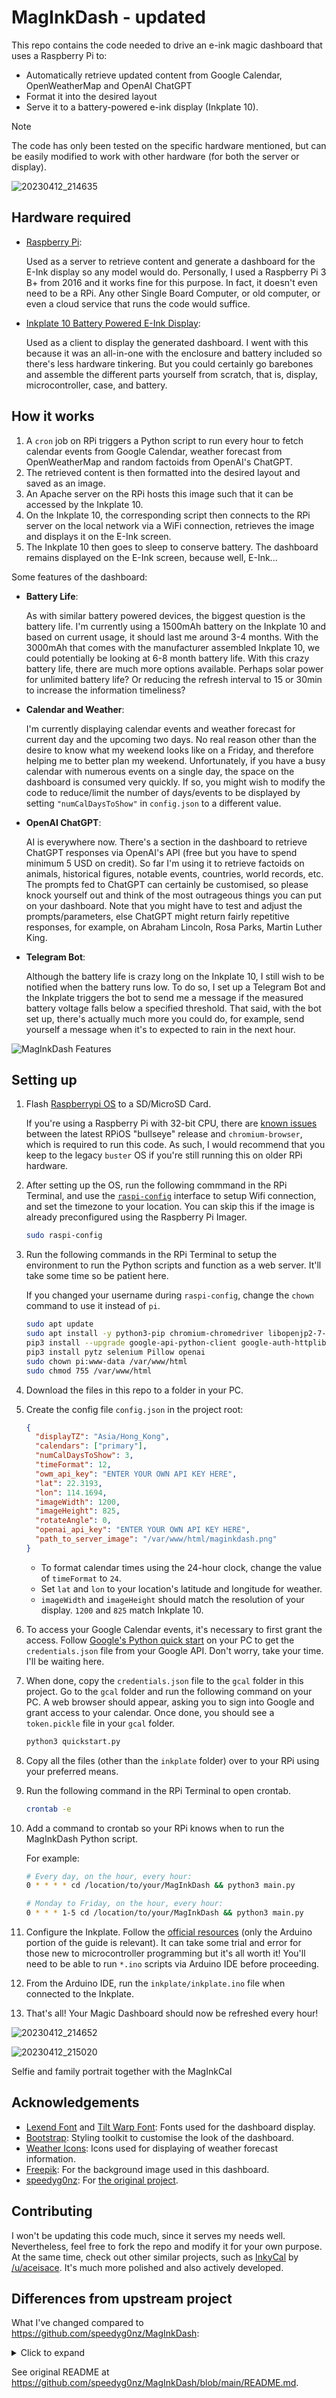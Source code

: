 # MagInkDash - updated

This repo contains the code needed to drive an e-ink magic dashboard that uses a Raspberry Pi to:

- Automatically retrieve updated content from Google Calendar, OpenWeatherMap and OpenAI ChatGPT
- Format it into the desired layout
- Serve it to a battery-powered e-ink display (Inkplate 10).

> [!NOTE]
> The code has only been tested on the specific hardware mentioned, but can be easily modified to work with other hardware (for both the server or display).

![20230412_214635](https://user-images.githubusercontent.com/5581989/231482915-154db674-9301-465d-8352-d2c4400093eb.JPG)

## Hardware required

- [Raspberry Pi](https://www.raspberrypi.org/):

  Used as a server to retrieve content and generate a dashboard for the E-Ink display so any model would do.
  Personally, I used a Raspberry Pi 3 B+ from 2016 and it works fine for this purpose.
  In fact, it doesn't even need to be a RPi.
  Any other Single Board Computer, or old computer, or even a cloud service that runs the code would suffice.
- [Inkplate 10 Battery Powered E-Ink Display](https://soldered.com/product/soldered-inkplate-10-9-7-e-paper-board-with-enclosure-copy/):

   Used as a client to display the generated dashboard.
   I went with this because it was an all-in-one with the enclosure and battery included so there's less hardware tinkering.
   But you could certainly go barebones and assemble the different parts yourself from scratch, that is, display, microcontroller, case, and battery.

## How it works

1. A `cron` job on RPi triggers a Python script to run every hour to fetch calendar events from Google Calendar, weather forecast from OpenWeatherMap and random factoids from OpenAI's ChatGPT.
1. The retrieved content is then formatted into the desired layout and saved as an image.
1. An Apache server on the RPi hosts this image such that it can be accessed by the Inkplate 10.
1. On the Inkplate 10, the corresponding script then connects to the RPi server on the local network
   via a WiFi connection, retrieves the image and displays it on the E-Ink screen.
1. The Inkplate 10 then goes to sleep to conserve battery. The dashboard remains displayed on the E-Ink screen, because well, E-Ink...

Some features of the dashboard:

- **Battery Life**:

  As with similar battery powered devices, the biggest question is the battery life. I'm currently using a 1500mAh battery on the Inkplate 10 and based on current usage, it should last me around 3-4 months. With the 3000mAh that comes with the manufacturer assembled Inkplate 10, we could potentially be looking at 6-8 month battery life. With this crazy battery life, there are much more options available. Perhaps solar power for unlimited battery life? Or reducing the refresh interval to 15 or 30min to increase the information timeliness?
- **Calendar and Weather**:

  I'm currently displaying calendar events and weather forecast for current day and the upcoming two days.
  No real reason other than the desire to know what my weekend looks like on a Friday, and therefore helping me to better plan my weekend.
  Unfortunately, if you have a busy calendar with numerous events on a single day, the space on the dashboard is consumed very quickly.
  If so, you might wish to modify the code to reduce/limit the number of days/events to be displayed by setting `"numCalDaysToShow"` in `config.json` to a different value.
- **OpenAI ChatGPT**:

  AI is everywhere now.
  There's a section in the dashboard to retrieve ChatGPT responses via OpenAI's API (free but you have to spend minimum 5 USD on credit).
  So far I'm using it to retrieve factoids on animals, historical figures, notable events, countries, world records, etc.
  The prompts fed to ChatGPT can certainly be customised, so please knock yourself out and think of the most outrageous things you can put on your dashboard.
  Note that you might have to test and adjust the prompts/parameters, else ChatGPT might return fairly repetitive responses, for example, on Abraham Lincoln, Rosa Parks, Martin Luther King.
- **Telegram Bot**:

  Although the battery life is crazy long on the Inkplate 10, I still wish to be notified when the battery runs low.
  To do so, I set up a Telegram Bot and the Inkplate triggers the bot to send me a message if the measured battery voltage falls below a specified threshold.
  That said, with the bot set up, there's actually much more you could do, for example, send yourself a message when it's to expected to rain in the next hour.

![MagInkDash Features](https://user-images.githubusercontent.com/5581989/231484018-6ff6a883-3226-42c7-a387-fcef7ee9d49c.png)

## Setting up

1. Flash [Raspberrypi OS](https://www.raspberrypi.org/software/operating-systems/) to a SD/MicroSD Card.

   If you're using a Raspberry Pi with 32-bit CPU, there are [known issues](https://forums.raspberrypi.com/viewtopic.php?t=323478) between the latest RPiOS "bullseye" release and `chromium-browser`, which is required to run this code. As such, I would recommend that you keep to the legacy `buster` OS if you're still running this on older RPi hardware.

1. After setting up the OS, run the following commmand in the RPi Terminal, and use the [`raspi-config`](https://www.raspberrypi.org/documentation/computers/configuration.html) interface to setup Wifi connection, and set the timezone to your location.
   You can skip this if the image is already preconfigured using the Raspberry Pi Imager.

   ```bash
   sudo raspi-config
   ```

1. Run the following commands in the RPi Terminal to setup the environment to run the Python scripts and function as a web server.
   It'll take some time so be patient here.

   If you changed your username during `raspi-config`, change the `chown` command to use it instead of `pi`.

   ```bash
   sudo apt update
   sudo apt install -y python3-pip chromium-chromedriver libopenjp2-7-dev apache2
   pip3 install --upgrade google-api-python-client google-auth-httplib2 google-auth-oauthlib
   pip3 install pytz selenium Pillow openai
   sudo chown pi:www-data /var/www/html
   sudo chmod 755 /var/www/html
   ```

1. Download the files in this repo to a folder in your PC.

1. Create the config file `config.json` in the project root:

   ```json
   {
     "displayTZ": "Asia/Hong_Kong",
     "calendars": ["primary"],
     "numCalDaysToShow": 3,
     "timeFormat": 12,
     "owm_api_key": "ENTER YOUR OWN API KEY HERE",
     "lat": 22.3193,
     "lon": 114.1694,
     "imageWidth": 1200,
     "imageHeight": 825,
     "rotateAngle": 0,
     "openai_api_key": "ENTER YOUR OWN API KEY HERE",
     "path_to_server_image": "/var/www/html/maginkdash.png"
   }
   ```

   - To format calendar times using the 24-hour clock, change the value of `timeFormat` to `24`.
   - Set `lat` and `lon` to your location's latitude and longitude for weather.
   - `imageWidth` and `imageHeight` should match the resolution of your display.
     `1200` and `825` match Inkplate 10.

1. To access your Google Calendar events, it's necessary to first grant the access.
   Follow [Google's Python quick start](https://developers.google.com/calendar/api/quickstart/python) on your PC to get the `credentials.json` file from your Google API.
   Don't worry, take your time.
   I'll be waiting here.

1. When done, copy the `credentials.json` file to the `gcal` folder in this project.
   Go to the `gcal` folder and run the following command on your PC.
   A web browser should appear, asking you to sign into Google and grant access to your calendar.
   Once done, you should see a `token.pickle` file in your `gcal` folder.

   ```bash
   python3 quickstart.py
   ```

1. Copy all the files (other than the `inkplate` folder) over to your RPi using your preferred means.

1. Run the following command in the RPi Terminal to open crontab.

   ```bash
   crontab -e
   ```

1. Add a command to crontab so your RPi knows when to run the MagInkDash Python script.

   For example:

   ```bash
   # Every day, on the hour, every hour:
   0 * * * * cd /location/to/your/MagInkDash && python3 main.py
   ```

   ```bash
   # Monday to Friday, on the hour, every hour:
   0 * * * 1-5 cd /location/to/your/MagInkDash && python3 main.py
   ```

1. Configure the Inkplate.
   Follow the [official resources](https://inkplate.readthedocs.io/en/latest/get-started.html) (only the Arduino portion of the guide is relevant).
   It can take some trial and error for those new to microcontroller programming but it's all worth it!
   You'll need to be able to run `*.ino` scripts via Arduino IDE before proceeding.
1. From the Arduino IDE, run the `inkplate/inkplate.ino` file when connected to the Inkplate.

1. That's all! Your Magic Dashboard should now be refreshed every hour!

![20230412_214652](https://user-images.githubusercontent.com/5581989/231485348-35d7e0df-034e-49aa-8500-223b2b3bdcc0.JPG)

![20230412_215020](https://user-images.githubusercontent.com/5581989/231484068-aa6ce877-1e0a-49fe-b47e-7c024752f42c.JPG)

Selfie and family portrait together with the MagInkCal

## Acknowledgements

- [Lexend Font](https://fonts.google.com/specimen/Lexend) and [Tilt Warp Font](https://fonts.google.com/specimen/Tilt+Warp): Fonts used for the dashboard display.
- [Bootstrap](https://getbootstrap.com/): Styling toolkit to customise the look of the dashboard.
- [Weather Icons](https://erikflowers.github.io/weather-icons/): Icons used for displaying of weather forecast information.
- [Freepik](https://www.freepik.com/): For the background image used in this dashboard.
- [speedyg0nz](https://github.com/speedyg0nz): For [the original project](https://github.com/speedyg0nz/MagInkDash).

## Contributing

I won't be updating this code much, since it serves my needs well.
Nevertheless, feel free to fork the repo and modify it for your own purpose.
At the same time, check out other similar projects, such as [InkyCal](https://github.com/aceisace/Inkycal) by [/u/aceisace](https://www.reddit.com/user/aceisace/).
It's much more polished and also actively developed.

## Differences from upstream project

What I've changed compared to https://github.com/speedyg0nz/MagInkDash:

<details>
<summary>Click to expand</summary>

1. Updated OpenAI API integration

- Migrated from the deprecated `openai.Completion.create()` method to the modern client-based approach using `from openai import OpenAI`.
- Updated from the deprecated `text-davinci-003` model to `gpt-3.5-turbo`.
- Modified the prompt format to use the required chat completion format with messages array.
- Updated response parsing to match the new API structure.

1. Enhanced OpenWeatherMap API usage

- Improved error handling and logging for weather data retrieval.
- Added robust defaults for missing or incomplete weather data.
- Ensured compatibility with the current OneCall API (v3.0).

1. Improved Chromedriver detection

- Added smart auto-detection of chromedriver location using `which chromedriver`.
- Implemented fallback to common installation locations if auto-detection fails.
- Added helpful error messages and logging for troubleshooting.
- Enhanced error handling during the screenshot process.

1. Added time format configuration

- Added a configurable 12/24-hour time format option in `config.json`.
- Implemented time formatting throughout the application that respects the user's preference.
- Added graceful handling of missing configuration with sensible defaults.

1. Better output and logging

- Added display of the absolute path to the generated image for easier verification.
- Improved logging throughout the application.
- Added informative messages about time format and other configuration options.

1. General code improvements

- Enhanced error handling throughout the codebase.
- Added more detailed logging.
- Improved resource management (properly closing webdriver with `driver.quit()`).
- Added configuration parameters with sensible defaults for better backward compatibility.

These updates make MagInkDash compatible with current APIs, more user-friendly, and more robust in various environments, particularly on headless Raspberry Pi systems.

</details>

See original README at <https://github.com/speedyg0nz/MagInkDash/blob/main/README.md>.